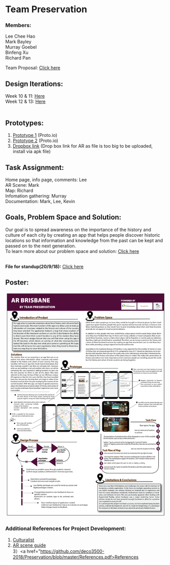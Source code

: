 # Team Preservation

### Members:
Lee Chee Hao <br>
Mark Bayley <br>
Murray Goebel <br>
Binfeng Xu <br>
Richard Pan <br>

Team Proposal: <a href="https://github.com/deco3500-2018/Preservation/wiki/Proposal">Click here</a>

## Design Iterations:
Week 10 & 11: <a href="https://github.com/deco3500-2018/Preservation/wiki/Design-iteration-2-(Week-10-&-11)">Here</a> <br>
Week 12 & 13: <a href="https://github.com/deco3500-2018/Preservation/wiki/Design-iteration-3-(Week-12-&-13)">Here</a>
<br><br>
## Prototypes: <br>
1) <a href="https://pr.to/R1VV56/">Prototype 1</a> (Proto.io) <br>
2) <a href="https://pr.to/2CLHIY/">Prototype 2</a> (Proto.io) <br>
3) <a href="https://www.dropbox.com/sh/dfuaj8sz70lsqlf/AADbZmf_9cDC5fWQWpgSiCHJa?dl=0">Dropbox link</a> (Drop box link for AR as file is too big to be uploaded, install via apk file)<br>

## Task Assignment: <br>
Home page, info page, comments: Lee<br>
AR Scene: Mark<br>
Map: Richard<br>
Infomation gathering: Murray<br>
Documentation: Mark, Lee, Kevin<br>

## Goals, Problem Space and Solution: <br>
Our goal is to spread awareness on the importance of the history and culture of each city by creating an app that helps people discover historic locations so that information and knowledge from the past can be kept and passed on to the next generation.<br>
To learn more about our problem space and solution: <a href="https://github.com/deco3500-2018/Preservation/wiki/Problem-Space">Click here</a><br><br>

**File for standup(20/9/18):** <a href="https://github.com/deco3500-2018/Preservation/blob/master/Standup.pdf">Click here</a>

## Poster: <br>
<img src="https://github.com/deco3500-2018/Preservation/blob/master/poster%404x.png"/>

### Additional References for Project Development:
1) <a href="https://www.arts.qld.gov.au/culturalist">Culturalist</a><br>
2) <a href="https://www.youtube.com/watch?v=LMSxw-hP_f0&ab_channel=Thoughtfulmonkey">AR scene guide</a><br>
3）<a href="https://github.com/deco3500-2018/Preservation/blob/master/References.pdf>References</a><br>
